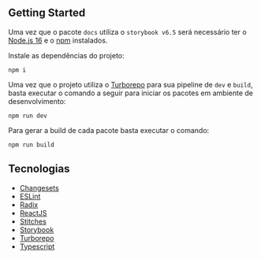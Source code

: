 ## Getting Started

Uma vez que o pacote `docs` utiliza o `storybook v6.5` será necessário ter o [Node.js 16](https://nodejs.org/en/download/releases/) e o [npm](https://npmjs.com/) instalados.

Instale as dependências do projeto:

```shell
npm i
```

Uma vez que o projeto utiliza o [Turborepo](https://turbo.build/repo) para sua pipeline de `dev` e `build`, basta executar o comando a seguir para iniciar os pacotes em ambiente de desenvolvimento:

```
npm run dev
```

Para gerar a build de cada pacote basta executar o comando:

```
npm run build
```

## Tecnologias

- [Changesets](https://github.com/changesets/changesets)
- [ESLint](https://eslint.org/)
- [Radix](https://radix-ui.com/)
- [ReactJS](https://reactjs.org/)
- [Stitches](https://stitches.dev/)
- [Storybook](https://storybook.js.org/)
- [Turborepo](https://turbo.build/repo)
- [Typescript](https://typescriptlang.org/)
